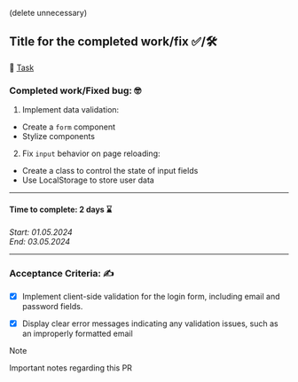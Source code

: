 (delete unnecessary)

## Title for the completed work/fix ✅/🛠

📌 [Task](https://404team.atlassian.net/browse/EA-9?atlOrigin=eyJpIjoiOTgyYmFjNWI4ZjI1NGFjNzg3MzhmNmE0ZTNmNjAzMGEiLCJwIjoiaiJ9)

### Сompleted work/Fixed bug: 🤓
1. Implement data validation:
 - Сreate a `form` component
 - Stylize components
2. Fix `input` behavior on page reloading:
 - Create a class to control the state of input fields
 - Use LocalStorage to store user data

---
#### Time to complete: 2 days ⌛️
_Start: 01.05.2024_ \
_End: 03.05.2024_

---
### Acceptance Criteria: ✍️ 
 - [x] Implement client-side validation for the login form, including email and password fields.

 - [x] Display clear error messages indicating any validation issues, such as an improperly formatted email



> [!NOTE]
> Important notes regarding this PR
